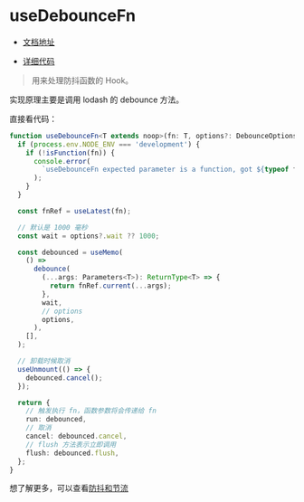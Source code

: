 # useDebounceFn

- [文档地址](https://ahooks.js.org/zh-CN/hooks/use-debounce-fn)

- [详细代码](https://github.com/GpingFeng/hooks/blob/guangping%2Fread-code/packages/hooks/src/useDebounceFn/index.ts)

> 用来处理防抖函数的 Hook。

实现原理主要是调用 lodash 的 debounce 方法。

直接看代码：

```ts
function useDebounceFn<T extends noop>(fn: T, options?: DebounceOptions) {
  if (process.env.NODE_ENV === 'development') {
    if (!isFunction(fn)) {
      console.error(
        `useDebounceFn expected parameter is a function, got ${typeof fn}`,
      );
    }
  }

  const fnRef = useLatest(fn);

  // 默认是 1000 毫秒
  const wait = options?.wait ?? 1000;

  const debounced = useMemo(
    () =>
      debounce(
        (...args: Parameters<T>): ReturnType<T> => {
          return fnRef.current(...args);
        },
        wait,
        // options
        options,
      ),
    [],
  );

  // 卸载时候取消
  useUnmount(() => {
    debounced.cancel();
  });

  return {
    // 触发执行 fn，函数参数将会传递给 fn
    run: debounced,
    // 取消
    cancel: debounced.cancel,
    // flush 方法表示立即调用
    flush: debounced.flush,
  };
}
```

想了解更多，可以查看[防抖和节流](/hooks/utils/debounce-and-throttle)
